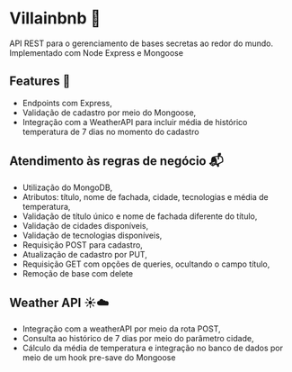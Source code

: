 # Villainbnb :city_sunset:
API REST para o gerenciamento de bases secretas ao redor do mundo. Implementado com Node Express e Mongoose

## Features :wrench:

- Endpoints com Express, 
- Validação de cadastro por meio do Mongoose,
- Integração com a WeatherAPI para incluir média de histórico temperatura de 7 dias no momento do cadastro

## Atendimento às regras de negócio :mailbox_with_mail:

- Utilização do MongoDB,
- Atributos: título, nome de fachada, cidade, tecnologias e média de temperatura,
- Validação de título único e nome de fachada diferente do título,
- Validação de cidades disponíveis,
- Validação de tecnologias disponíveis,
- Requisição POST para cadastro,
- Atualização de cadastro por PUT,
- Requisição GET com opções de queries, ocultando o campo título,
- Remoção de base com delete

## Weather API :sunny::cloud:

- Integração com a weatherAPI por meio da rota POST,
- Consulta ao histórico de 7 dias por meio do parâmetro cidade,
- Cálculo da média de temperatura e integração no banco de dados por meio de um hook pre-save do Mongoose

